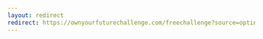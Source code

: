 ```yaml
---
layout: redirect
redirect: https://ownyourfuturechallenge.com/freechallenge?source=optinchats&a=1899
---
```


